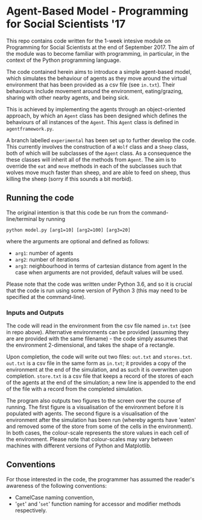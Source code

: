 # Agent-Based Model - Programming for Social Scientists '17
This repo contains code written for the 1-week intesive module on Programming for Social Scientists at the end of September 2017.
The aim of the module was to become familiar with programming, in particular, in the context of the Python programming language.

The code contained herein aims to introduce a simple agent-based model, which simulates the behaviour of agents as they move around the virtual environment that has been provided as a csv file (see `in.txt`).
Their behaviours include movement around the environment, eating/grazing, sharing with other nearby agents, and being sick.

This is achieved by implementing the agents through an object-oriented approach, by which an `Agent` class has been designed which defines the behaviours of all instances of the `Agent`.
This `Agent` class is defined in `agentframework.py`.

A branch labelled `experimental` has been set up to further develop the code.
This currently involves the construction of a `Wolf` class and a `Sheep` class, both of which will be subclasses of the `Agent` class.
As a consequence the these classes will inherit all of the methods from `Agent`.
The aim is to override the `eat` and `move` methods in each of the subclasses such that wolves move much faster than sheep, and are able to feed on sheep, thus killing the sheep (sorry if this sounds a bit morbid).

## Running the code
The original intention is that this code be run from the command-line/terminal by running

```python model.py [arg1=10] [arg2=100] [arg3=20]```

where the arguments are optional and defined as follows:
* `arg1`: number of agents
* `arg2`: number of iterations
* `arg3`: neighbourhood in terms of cartesian distance from agent
In the case when arguments are not provided, default values will be used.

Please note that the code was written under Python 3.6, and so it is crucial that the code is run using some version of Python 3 (this may need to be specified at the command-line).

### Inputs and Outputs
The code will read in the environment from the csv file named `in.txt` (see in repo above).
Alternative environments can be provided (assuming they are are provided with the same filename) - the code simply assumes that the environment 2-dimensional, and takes the shape of a rectangle.

Upon completion, the code will write out two files: `out.txt` and `stores.txt`.
`out.txt` is a csv file in the same form as `in.txt`; it provides a copy of the environment at the end of the simulation, and as such it is overwriten upon completion.
`store.txt` is a csv file that keeps a record of the stores of each of the agents at the end of the simulation; a new line is appended to the end of the file with a record from the completed simulation.

The program also outputs two figures to the screen over the course of running.
The first figure is a visualisation of the environment before it is populated with agents.
The second figure is a visualisation of the environment after the simulation has been run (whereby agents have 'eaten' and removed some of the store from some of the cells in the environment).
In both cases, the colour-scale represents the store values in each cell of the environment.
Please note that colour-scales may vary between machines with different versions of Python and Matplotlib.

## Conventions
For those interested in the code, the programmer has assumed the reader's awareness of the following conventions:
* CamelCase naming convention,
* '`get`' and '`set`' function naming for accessor and modifier methods respectively.
